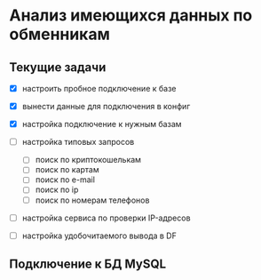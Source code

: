 # Анализ имеющихся данных по обменникам

## Текущие задачи
 - [x] настроить пробное подключение к базе
 - [x] вынести данные для подключения в конфиг
 - [x] настройка подключение к нужным базам
 - [ ] настройка типовых запросов
   - [ ] поиск по криптокошелькам
    - [ ] поиск по картам
    - [ ] поиск по e-mail
    - [ ] поиск по ip
    - [ ] поиск по номерам телефонов
 - [ ] настройка сервиса по проверки IP-адресов
 - [ ] настройка удобочитаемого вывода в DF



## Подключение к БД MySQL






